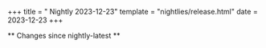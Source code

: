 +++
title = " Nightly 2023-12-23"
template = "nightlies/release.html"
date = 2023-12-23
+++

** Changes since nightly-latest **
